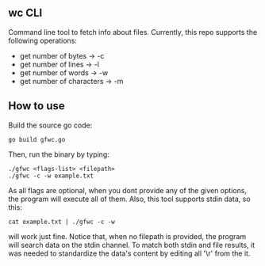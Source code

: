 ## wc CLI
Command line tool to fetch info about files.
Currently, this repo supports the following operations:
- get number of bytes -> -c
- get number of lines -> -l
- get number of words -> -w
- get number of characters -> -m
## How to use
Build the source go code:
```console
go build gfwc.go
```
Then, run the binary by typing:
```console
./gfwc <flags-list> <filepath>
./gfwc -c -w example.txt
```
As all flags are optional, when you dont provide any of the given options, the program will execute all of them. Also, this tool supports stdin data, so this:
```console
cat example.txt | ./gfwc -c -w 
```
will work just fine. Notice that, when no filepath is provided, the program will search data on the stdin channel. To match both stdin and file results, it was needed to standardize the data's content by editing all '\r' from the it.